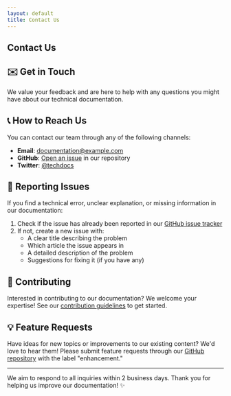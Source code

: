 ```yaml
---
layout: default
title: Contact Us
---
```


<article class="post-content">
  <h1>Contact Us</h1>

  <h2 id="get-in-touch">✉️ Get in Touch</h2>

  <p>We value your feedback and are here to help with any questions you might have about our technical documentation.</p>

  <h2 id="how-to-reach-us">📞 How to Reach Us</h2>

  <p>You can contact our team through any of the following channels:</p>

  <ul>
    <li><strong>Email</strong>: <a href="mailto:documentation@example.com">documentation@example.com</a></li>
    <li><strong>GitHub</strong>: <a href="https://github.com/username/tech-articles/issues">Open an issue</a> in our repository</li>
    <li><strong>Twitter</strong>: <a href="https://twitter.com/techdocs">@techdocs</a></li>
  </ul>

  <h2 id="reporting-issues">🐛 Reporting Issues</h2>

  <p>If you find a technical error, unclear explanation, or missing information in our documentation:</p>

  <ol>
    <li>Check if the issue has already been reported in our <a href="https://github.com/username/tech-articles/issues">GitHub issue tracker</a></li>
    <li>If not, create a new issue with:
      <ul>
        <li>A clear title describing the problem</li>
        <li>Which article the issue appears in</li>
        <li>A detailed description of the problem</li>
        <li>Suggestions for fixing it (if you have any)</li>
      </ul>
    </li>
  </ol>

  <h2 id="contributing">🤝 Contributing</h2>

  <p>Interested in contributing to our documentation? We welcome your expertise! See our <a href="https://github.com/username/tech-articles/blob/main/CONTRIBUTING.md">contribution guidelines</a> to get started.</p>

  <h2 id="feature-requests">💡 Feature Requests</h2>

  <p>Have ideas for new topics or improvements to our existing content? We'd love to hear them! Please submit feature requests through our <a href="https://github.com/username/tech-articles/issues">GitHub repository</a> with the label "enhancement."</p>

  <hr>

  <p>We aim to respond to all inquiries within 2 business days. Thank you for helping us improve our documentation! ✨</p>
</article>
